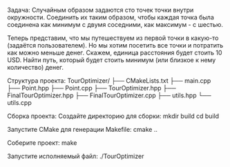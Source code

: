 Задача:
Случайным образом задаются сто точек точки внутри окружности. 
Соединить их таким образом, чтобы каждая точка была соединена как минимум с двумя соседними, как максимум - с шестью.

Теперь представим, что мы путешествуем из первой точки в какую-то (задаётся пользователем). 
Но мы хотим посетить все точки и потратить как можно меньше денег. 
Скажем, единица расстояния будет стоить 10 USD. 
Найти путь, который будет стоить минимум (или близкое к нему количество) денег.

Структура проекта:
TourOptimizer/
├── CMakeLists.txt
├── main.cpp
├── Point.hpp
├── Point.cpp
├── TourOptimizer.hpp
├── FinalTourOptimizer.hpp
├── FinalTourOptimizer.cpp
├── utils.hpp
└── utils.cpp

Сборка проекта:
Создайте директорию для сборки:
mkdir build
cd build

Запустите CMake для генерации Makefile:
cmake ..

Соберите проект:
make

Запустите исполняемый файл:
./TourOptimizer